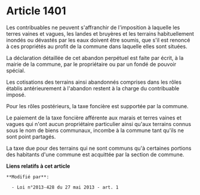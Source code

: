 # Article 1401

Les contribuables ne peuvent s'affranchir de l'imposition à laquelle les terres vaines et vagues, les landes et bruyères et
les terrains habituellement inondés ou dévastés par les eaux doivent être soumis, que s'il est renoncé à ces propriétés au
profit de la commune dans laquelle elles sont situées.

La déclaration détaillée de cet abandon perpétuel est faite par écrit, à la mairie de la commune, par le propriétaire ou par
un fondé de pouvoir spécial.

Les cotisations des terrains ainsi abandonnés comprises dans les rôles établis antérieurement à l'abandon restent à la charge
du contribuable imposé.

Pour les rôles postérieurs, la taxe foncière est supportée par la commune.

Le paiement de la taxe foncière afférente aux marais et terres vaines et vagues qui n'ont aucun propriétaire particulier
ainsi qu'aux terrains connus sous le nom de biens communaux, incombe à la commune tant qu'ils ne sont point partagés.

La taxe due pour des terrains qui ne sont communs qu'à certaines portions des habitants d'une commune est acquittée par la
section de commune.

**Liens relatifs à cet article**

	**Modifié par**:

	  - Loi n°2013-428 du 27 mai 2013 - art. 1

